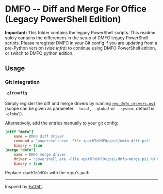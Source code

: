 # DMFO -- Diff and Merge For Office (Legacy PowerShell Edition)

**Important:** This folder contains the legacy PowerShell scripts. This readme solely
contains the differences in the setup of DMFO legacy PowerShell scripts. Please
reregister DMFO in your Git config if you are updating from a pre-Python version (_vide
infra_) to continue using DMFO PowerShell edition, or switch to DMFO python edition.

## Usage

### Git Integration

#### `.gitconfig`

Simply register the diff and merge drivers by running [`reg_dmfo_drivers.ps1`][register]
(scope can be given as parameter `--local`, `--global` or `--system`, default is
`--global`).

Alternatively, add the entries manually to your git config:

```ini
[diff "dmfo"]
	name = DMFO diff driver
	command = "powershell.exe -File <pathToDMFO>/ps1/dmfo-diff.ps1"
	binary = true
[merge "dmfo"]
	name = DMFO merge driver
	driver = "powershell.exe -File <pathToDMFO>/ps1/dmfo-merge.ps1 %O %A %B %L %P"
	binary = true
```

Replace `<pathToDMFO>` with the repo's path.

---

Inspired by [ExtDiff][extdiff].

[extdiff]: https://github.com/ForNeVeR/ExtDiff
[register]: /ps1/reg_dmfo_drivers.ps1
